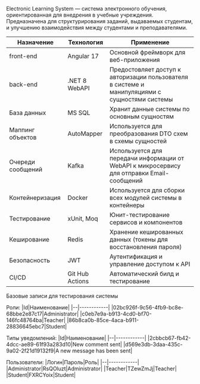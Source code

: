 Electronic Learning System — система электронного обучения, ориентированная для внедрения в учебные учреждения. 
Предназначена для структурирования заданий, выдаваемых студентам, и улучшению взаимодействия между студентами и преподавателями.

| Назначение | Технология | Применение                            |
|----------- |------------|---------------------------------------|
|front-end|Angular 17|Основной фреймворк для веб-приложения|
|back-end|.NET 8 WebAPI|Предостовляет доступ к авторизации пользователя в системе и манипуляциями с сущностями системы|
|База данных|MS SQL|Хранит данные системы по основным сущностям|
|Маппинг объектов|AutoMapper|Используется для преобразования DTO схем в схемы сущностей|
|Очереди сообщений|Kafka|Используется для передачи информации от WebAPI к микросервису для отправки Email-сообщений|
|Контейнеризация|Docker|Используется для сборки всех модулей системы в контейнеры|
|Тестирование|xUnit, Moq|Юнит-тестирование сервисов и компонентов|
|Кеширование|Redis|Хранение кешированных данных (токены для восстановления пароля)|
|Безопасность|JWT|Аутентификация и управление доступом к API|
|CI/CD|Git Hub Actions|Автоматический билд и тестирование|

Базовые записи для тестирования системы

Роли:
|Id|Наименование|
|--|------------|
|02bc926f-9c56-4fb9-bc8e-68bbe2e87c17|Administrator|
|c0eb7e9a-b913-4cd0-bf70-146fc48764ba|Teacher|
|86b8ca0b-85ce-4aca-b911-28836645ebc7|Student|

Типы уведомлений:
|Id|Наименование|
|--|------------|
|2cbbcb67-fb42-4dcc-ae89-61f93a283d10|New comment sent|
|d569e3db-3daa-435c-9a02-2f21d19132f9|A new message has been sent|

Пользователи:
|Логин|Пароль|Роль|
|--|------------|
|Administrator|RsQOluzt|Administrator|
|Teacher|TZewZmJj|Teacher|
|Student|FXRCYoix|Student|
